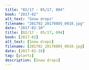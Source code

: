 ```yaml
---
title: "02/17 - 05/17, 004"
book: "2017-02"
alt_text: "Snow drops"
filename: "201702_20170805_0010.jpg"
date: "2017-02-10"
title: [02/17 - 05/17, 004]
book: [2017-02]
alt_text: [Snow drops]
filename: [201702_20170805_0010.jpg]
date: [2017-02-10]
tag: [plants]
description: [Snow drops]
---
```

